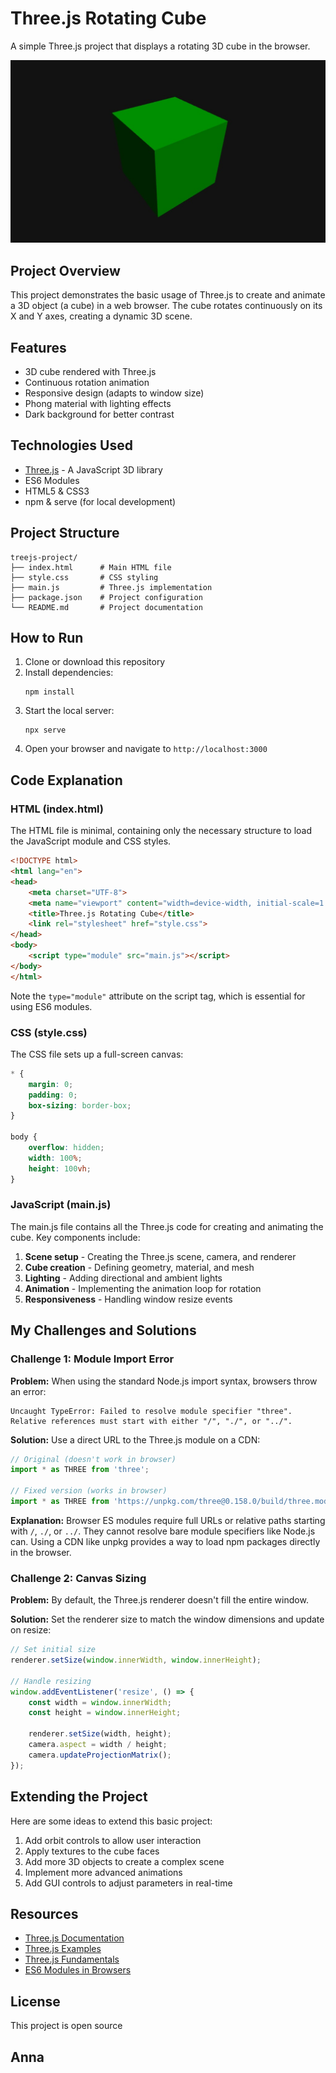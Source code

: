 # Three.js Rotating Cube

A simple Three.js project that displays a rotating 3D cube in the browser.

![Rotating Cube Demo](./images/rotating-cube.jpg)

## Project Overview

This project demonstrates the basic usage of Three.js to create and animate a 3D object (a cube) in a web browser. The cube rotates continuously on its X and Y axes, creating a dynamic 3D scene.

## Features

- 3D cube rendered with Three.js
- Continuous rotation animation
- Responsive design (adapts to window size)
- Phong material with lighting effects
- Dark background for better contrast

## Technologies Used

- [Three.js](https://threejs.org/) - A JavaScript 3D library
- ES6 Modules
- HTML5 & CSS3
- npm & serve (for local development)

## Project Structure

```
treejs-project/
├── index.html      # Main HTML file
├── style.css       # CSS styling
├── main.js         # Three.js implementation
├── package.json    # Project configuration
└── README.md       # Project documentation
```

## How to Run

1. Clone or download this repository
2. Install dependencies:
   ```
   npm install
   ```
3. Start the local server:
   ```
   npx serve
   ```
4. Open your browser and navigate to `http://localhost:3000`

## Code Explanation

### HTML (index.html)

The HTML file is minimal, containing only the necessary structure to load the JavaScript module and CSS styles.

```html
<!DOCTYPE html>
<html lang="en">
<head>
    <meta charset="UTF-8">
    <meta name="viewport" content="width=device-width, initial-scale=1.0">
    <title>Three.js Rotating Cube</title>
    <link rel="stylesheet" href="style.css">
</head>
<body>
    <script type="module" src="main.js"></script>
</body>
</html>
```

Note the `type="module"` attribute on the script tag, which is essential for using ES6 modules.

### CSS (style.css)

The CSS file sets up a full-screen canvas:

```css
* {
    margin: 0;
    padding: 0;
    box-sizing: border-box;
}

body {
    overflow: hidden;
    width: 100%;
    height: 100vh;
}
```

### JavaScript (main.js)

The main.js file contains all the Three.js code for creating and animating the cube. Key components include:

1. **Scene setup** - Creating the Three.js scene, camera, and renderer
2. **Cube creation** - Defining geometry, material, and mesh
3. **Lighting** - Adding directional and ambient lights
4. **Animation** - Implementing the animation loop for rotation
5. **Responsiveness** - Handling window resize events

## My Challenges and Solutions

### Challenge 1: Module Import Error

**Problem:** When using the standard Node.js import syntax, browsers throw an error:

```
Uncaught TypeError: Failed to resolve module specifier "three". 
Relative references must start with either "/", "./", or "../".
```

**Solution:** Use a direct URL to the Three.js module on a CDN:

```javascript
// Original (doesn't work in browser)
import * as THREE from 'three';

// Fixed version (works in browser)
import * as THREE from 'https://unpkg.com/three@0.158.0/build/three.module.js';
```

**Explanation:** Browser ES modules require full URLs or relative paths starting with `/`, `./`, or `../`. They cannot resolve bare module specifiers like Node.js can. Using a CDN like unpkg provides a way to load npm packages directly in the browser.

### Challenge 2: Canvas Sizing

**Problem:** By default, the Three.js renderer doesn't fill the entire window.

**Solution:** Set the renderer size to match the window dimensions and update on resize:

```javascript
// Set initial size
renderer.setSize(window.innerWidth, window.innerHeight);

// Handle resizing
window.addEventListener('resize', () => {
    const width = window.innerWidth;
    const height = window.innerHeight;
    
    renderer.setSize(width, height);
    camera.aspect = width / height;
    camera.updateProjectionMatrix();
});
```

## Extending the Project

Here are some ideas to extend this basic project:

1. Add orbit controls to allow user interaction
2. Apply textures to the cube faces
3. Add more 3D objects to create a complex scene
4. Implement more advanced animations
5. Add GUI controls to adjust parameters in real-time

## Resources

- [Three.js Documentation](https://threejs.org/docs/index.html)
- [Three.js Examples](https://threejs.org/examples/)
- [Three.js Fundamentals](https://threejs.org/manual/#en/fundamentals)
- [ES6 Modules in Browsers](https://developer.mozilla.org/en-US/docs/Web/JavaScript/Guide/Modules)

## License

This project is open source 

## Anna 